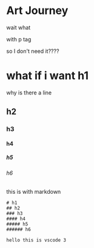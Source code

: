 # Art Journey
<html>
  <head>
    
  </head>

  <body>
    wait what
    <p>with p tag</p>
    so I don't need it????
    <h1>what if i want h1</h1>
    why is there a line
    <h2>h2</h2>
    <h3>h3</h3>
    <h4>h4</h4>
    <h5>h5</h5>
    <h6>h6</h6>
    this is with markdown

    # h1
    ## h2
    ### h3
    #### h4
    ##### h5
    ###### h6
    
    hello this is vscode 3
  </body>
</html>

